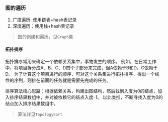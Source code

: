 ### 图的遍历

1. 广度遍历: 使用链表+hash表记录
2. 深度遍历：使用栈+hash表记录

> 图的创建和遍历，见`Graph`类

#### 拓扑排序

拓扑排序常用来确定一个依赖关系集中，事物发生的顺序。
例如，在日常工作中，将项目拆分成A、B、C、D四个子部分来完成，但A依赖于B和D，C依赖于D。 
为了计算这个项目进行的顺序，可对这个关系集进行拓扑排序，得出一个线性的序列，则排在前面的任务就是需要先完成的任务。

排序算法核心思路：根据依赖关系，构建出图结构，然后找到入度为0的结点，加入排序结果数组中，并对被依赖它的结点入度-1。
以此类推，不断寻找入度为0的结点加入排序结果数组中。

> 算法详见`TopologySort`